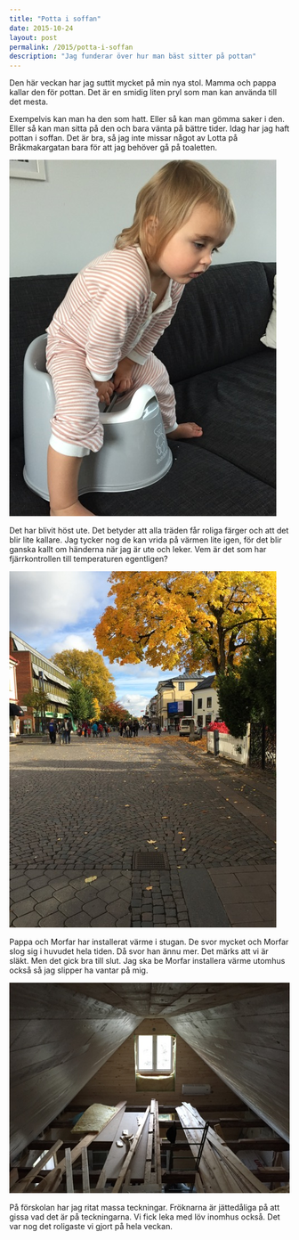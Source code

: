 ```yaml
---
title: "Potta i soffan"
date: 2015-10-24
layout: post
permalink: /2015/potta-i-soffan
description: "Jag funderar över hur man bäst sitter på pottan"
---
```


Den här veckan har jag suttit mycket på min nya stol. Mamma och pappa kallar den för pottan. Det är en smidig liten pryl som man kan använda till det mesta.

Exempelvis kan man ha den som hatt. Eller så kan man gömma saker i den. Eller så kan man sitta på den och bara vänta på bättre tider. Idag har jag haft pottan i soffan. Det är bra, så jag inte missar något av Lotta på Bråkmakargatan bara för att jag behöver gå på toaletten.

![potta](/images/2015-10-24.jpg)

Det har blivit höst ute. Det betyder att alla träden får roliga färger och att det blir lite kallare. Jag tycker nog de kan vrida på värmen lite igen, för det blir ganska kallt om händerna när jag är ute och leker. Vem är det som har fjärrkontrollen till temperaturen egentligen?

![img](/images/2015-10-21.jpg)

Pappa och Morfar har installerat värme i stugan. De svor mycket och Morfar slog sig i huvudet hela tiden. Då svor han ännu mer. Det märks att vi är släkt. Men det gick bra till slut. Jag ska be Morfar installera värme utomhus också så jag slipper ha vantar på mig.

![img](/images/2015-10-18.jpg)

På förskolan har jag ritat massa teckningar. Fröknarna är jättedåliga på att gissa vad det är på teckningarna. Vi fick leka med löv inomhus också. Det var nog det roligaste vi gjort på hela veckan.
